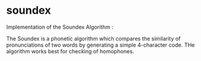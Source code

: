 # soundex
Implementation of the Soundex Algorithm : 

The Soundex is a phonetic algorithm which compares the similarity of pronunciations of two words by generating a simple 4-character code.
THe algorithm works best for checking of homophones.

